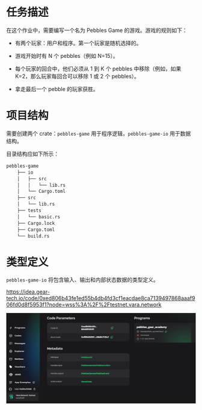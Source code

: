 # 任务描述

在这个作业中，需要编写一个名为 Pebbles Game 的游戏。游戏的规则如下：

- 有两个玩家：用户和程序。第一个玩家是随机选择的。

- 游戏开始时有 N 个 pebbles（例如 N=15）。

- 每个玩家的回合中，他们必须从 1 到 K 个 pebbles 中移除（例如，如果 K=2，那么玩家每回合可以移除 1 或 2 个 pebbles）。

- 拿走最后一个 pebble 的玩家获胜。

# 项目结构

需要创建两个 crate：`pebbles-game` 用于程序逻辑，`pebbles-game-io` 用于数据结构。

目录结构应如下所示：


```md
pebbles-game
    ├── io
    │   ├── src
    │   │   └── lib.rs
    │   └── Cargo.toml
    ├── src
    │   └── lib.rs
    ├── tests
    │   └── basic.rs
    ├── Cargo.lock
    ├── Cargo.toml
    └── build.rs
```

# 类型定义

`pebbles-game-io` 将包含输入、输出和内部状态数据的类型定义。

https://idea.gear-tech.io/code/0xed806b43fe1ed55b4db4fd3cf1eacdae8ca7139497868aaaf906fd0d8f5953f1?node=wss%3A%2F%2Ftestnet.vara.network

![Alt text](1721633077635.jpg)
